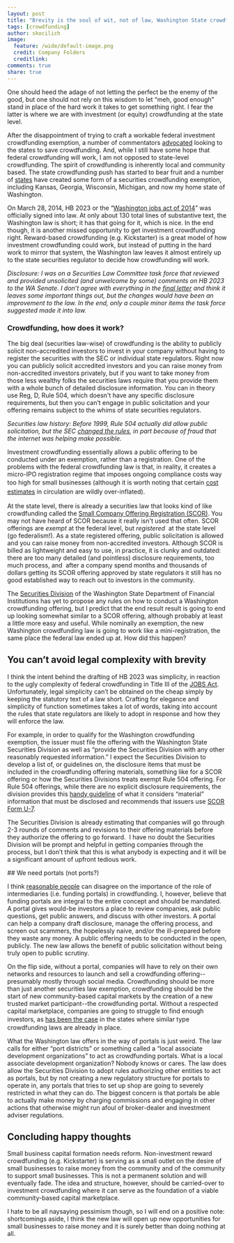 ```yaml
---
layout: post
title: "Brevity is the soul of wit, not of law, Washington State crowdfunding"
tags: [crowdfunding]
author: skocilich
image:
  feature: /wide/default-image.png
  credit: Company Folders
  creditlink: 
comments: true
share: true
---
```


<p class="big-text">One should heed the adage of not letting the perfect be the enemy of the good, but one should not rely on this wisdom to let “meh, good enough” stand in place of the hard work it takes to get something right. I fear the latter is where we are with investment (or equity) crowdfunding at the state level.</p>

After the disappointment of trying to craft a workable federal investment crowdfunding exemption, a number of commentators <a href="http://www.startuplawblog.com/2012/07/25/washington-state-needs-its-own-crowdfunding-law/#more-3902">advocated</a> looking to the states to save crowdfunding. And, while I still have some hope that federal crowdfunding will work, I am not opposed to state-level crowdfunding. The spirit of crowdfunding is inherently local and community based. The state crowdfunding push has started to bear fruit and a number of <a href="http://www.startuplawblog.com/2012/07/25/washington-state-needs-its-own-crowdfunding-law/#more-3902">states</a> have created some form of a securities crowdfunding exemption, including Kansas, Georgia, Wisconsin, Michigan, and now my home state of Washington.

On March 28, 2014, HB 2023 or the “<a href="http://apps.leg.wa.gov/documents/billdocs/2013-14/Pdf/Bills/Session%20Laws/House/2023-S.SL.pdf">Washington jobs act of 2014</a>” was officially signed into law. At only about 130 total lines of substantive text, the Washington law is short; it has that going for it, which is nice. In the end though, it is another missed opportunity to get investment crowdfunding right. Reward-based crowdfunding (e.g. Kickstarter) is a great model of how investment crowdfunding could work, but instead of putting in the hard work to mirror that system, the Washington law leaves it almost entirely up to the state securities regulator to decide how crowdfunding will work.

<em>Disclosure: I was on a Securities Law Committee task force that reviewed and provided unsolicited (and unwelcome by some) comments on HB 2023 to the WA Senate. I don’t agree with everything in the <a href="http://www.scribd.com/doc/210594522/Crowdfunding-Letter-Final-26-Feb-2014#page=1">final letter</a> and think it leaves some important things out, but the changes would have been an improvement to the law. In the end, only a couple minor items the task force suggested made it into law.</em>

<h3>Crowdfunding, how does it work?</h3>
The big deal (securities law-wise) of crowdfunding is the ability to publicly solicit non-accredited investors to invest in your company without having to register the securities with the SEC or individual state regulators. Right now you can publicly solicit accredited investors and you can raise money from non-accredited investors privately, but if you want to take money from those less wealthy folks the securities laws require that you provide them with a whole bunch of detailed disclosure information. You can in theory use Reg, D, Rule 504, which doesn't have any specific disclosure requirements, but then you can’t engage in public solicitation and your offering remains subject to the whims of state securities regulators.

<em>Securities law history: Before 1999, Rule 504 actually did allow public solicitation, but the SEC <a href="https://www.sec.gov/rules/final/33-7644.txt">changed the rules</a>, in part because of fraud that the internet was helping make possible.</em>

Investment crowdfunding essentially allows a public offering to be conducted under an exemption, rather than a registration. One of the problems with the federal crowdfunding law is that, in reality, it creates a micro-IPO registration regime that imposes ongoing compliance costs way too high for small businesses (although it is worth noting that certain <a style="line-height: 1.5em;" href="http://www.seedinvest.com/blog/crowdsourcing-title-iii-crowdfunding-cost-model/">cost estimates</a> in circulation are wildly over-inflated).

At the state level, there is already a securities law that looks kind of like crowdfunding called the <a href="http://www.dfi.wa.gov/sd/scor.htm">Small Company Offering Registration (SCOR)</a>. You may not have heard of SCOR because it really isn't used that often. SCOR offerings are <em>exempt</em> at the federal level, but <em>registered</em>  at the state level (go federalism!). As a state registered offering, public solicitation is allowed and you can raise money from non-accredited investors. Although SCOR is billed as lightweight and easy to use, in practice, it is clunky and outdated: there are too many detailed (and pointless) disclosure requirements, too much process, and  after a company spend months and thousands of dollars getting its SCOR offering approved by state regulators it still has no good established way to reach out to investors in the community.

The <a href="http://www.dfi.wa.gov/sd/default.htm">Securities Division</a> of the Washington State Department of Financial Institutions has yet to propose any rules on how to conduct a Washington crowdfunding offering, but I predict that the end result result is going to end up looking somewhat similar to a SCOR offering, although probably at least a little more easy and useful. While nominally an exemption, the new Washington crowdfunding law is going to work like a mini-registration, the same place the federal law ended up at. How did this happen?

## You can’t avoid legal complexity with brevity

I think the intent behind the drafting of HB 2023 was simplicity, in reaction to the ugly complexity of federal crowdfunding in Title III of the <a href="http://www.gpo.gov/fdsys/pkg/BILLS-112hr3606enr/pdf/BILLS-112hr3606enr.pdf">JOBS Act</a>. Unfortunately, legal simplicity can’t be obtained on the cheap simply by keeping the statutory text of a law short. Crafting for elegance and simplicity of function sometimes takes a lot of words, taking into account the rules that state regulators are likely to adopt in response and how they will enforce the law.

For example, in order to qualify for the Washington crowdfunding exemption, the issuer must file the offering with the Washington State Securities Division as well as “provide the Securities Division with any other reasonably requested information.” I expect the Securities Division to develop a list of, or guidelines on, the disclosure items that must be included in the crowdfunding offering materials, something like for a SCOR offering or how the Securities Divisions treats exempt Rule 504 offering. For Rule 504 offerings, while there are no explicit disclosure requirements, the division provides this <a href="http://www.dfi.wa.gov/sd/disclosure.htm">handy guideline</a> of what it considers “material” information that must be disclosed and recommends that issuers use <a href="http://www.nasaa.org/industry-resources/corporation-finance/scor-overview/scor-forms/">SCOR Form U-7</a>.

The Securities Division is already estimating that companies will go through 2-3 rounds of comments and revisions to their offering materials before they authorize the offering to go forward.  I have no doubt the Securities Division will be prompt and helpful in getting companies through the process, but I don’t think that this is what anybody is expecting and it will be a significant amount of upfront tedious work.

## We need portals (not ports?)

I think <a href="https://vcexperts.com/buzz_articles/1482?utm_source=The+VC+Expert%27s+Buzz&amp;utm_campaign=6699d11098-VC_Experts_Newsletter03_11_2014&amp;utm_medium=email&amp;utm_term=0_ee0d1cc528-6699d11098-289590925">reasonable people</a> can disagree on the importance of the role of intermediaries (i.e. funding portals) in crowdfunding. I, however, believe that funding portals are integral to the entire concept and should be mandated. A portal gives would-be investors a place to review companies, ask public questions, get public answers, and discuss with other investors. A portal can help a company draft disclosure, manage the offering process, and screen out scammers, the hopelessly naive, and/or the ill-prepared before they waste any money. A public offering needs to be conducted in the open, publicly. The new law allows the benefit of public solicitation without being truly open to public scrutiny.

On the flip side, without a portal, companies will have to rely on their own networks and resources to launch and sell a crowdfunding offering--presumably mostly through social media. Crowdfunding should be more than just another securities law exemption, crowdfunding should be the start of new community-based capital markets by the creation of a new trusted market participant--the crowdfunding portal. Without a respected capital marketplace, companies are going to struggle to find enough investors, as <a style="line-height: 1.5em;" href="http://online.wsj.com/news/articles/SB10001424052702303722104579237862928397316">has been the case</a> in the states where similar type crowdfunding laws are already in place.

What the Washington law offers in the way of portals is just weird. The law calls for either “port districts” or something called a “local associate development organizations” to act as crowdfunding portals. What is a local associate development organization? Nobody knows or cares. The law does allow the Securities Division to adopt rules authorizing other entities to act as portals, but by not creating a new regulatory structure for portals to operate in, any portals that tries to set up shop are going to severely restricted in what they can do. The biggest concern is that portals be able to actually make money by charging commissions and engaging in other actions that otherwise might run afoul of broker-dealer and investment adviser regulations.

## Concluding happy thoughts

Small business capital formation needs reform. Non-investment reward crowdfunding (e.g. Kickstarter) is serving as a small outlet on the desire of small businesses to raise money from the community and of the community to support small businesses. This is not a permanent solution and will eventually fade. The idea and structure, however, should be carried-over to investment crowdfunding where it can serve as the foundation of a viable community-based capital marketplace.

I hate to be all naysaying pessimism though, so I will end on a positive note: shortcomings aside, I think the new law will open up new opportunities for small businesses to raise money and it is surely better than doing nothing at all.